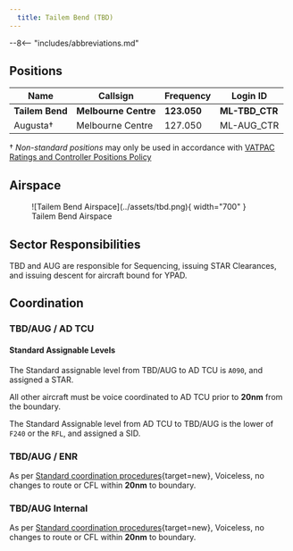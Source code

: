 ```yaml
---
  title: Tailem Bend (TBD)
---
```


--8<-- "includes/abbreviations.md"
## Positions

| Name | Callsign | Frequency | Login ID |
| ---- | -------- | --------- | -------- |
| **Tailem Bend** | **Melbourne Centre** | **123.050** | **ML-TBD_CTR** |
| Augusta† | Melbourne Centre | 127.050 | ML-AUG_CTR |

† *Non-standard positions* may only be used in accordance with [VATPAC Ratings and Controller Positions Policy](https://vatpac.org/publications/policies)

## Airspace

<figure markdown>
![Tailem Bend Airspace](../assets/tbd.png){ width="700" }
  <figcaption>Tailem Bend Airspace</figcaption>
</figure>

## Sector Responsibilities
TBD and AUG are responsible for Sequencing, issuing STAR Clearances, and issuing descent for aircraft bound for YPAD.

## Coordination

### TBD/AUG / AD TCU
#### Standard Assignable Levels

The Standard assignable level from TBD/AUG to AD TCU is `A090`, and assigned a STAR.

All other aircraft must be voice coordinated to AD TCU prior to **20nm** from the boundary.

The Standard Assignable level from AD TCU to TBD/AUG is the lower of `F240` or the `RFL`, and assigned a SID.

### TBD/AUG / ENR
As per [Standard coordination procedures](../../../controller-skills/coordination/#enr-enr){target=new}, Voiceless, no changes to route or CFL within **20nm** to boundary.

### TBD/AUG Internal
As per [Standard coordination procedures](../../../controller-skills/coordination/#enr-enr){target=new}, Voiceless, no changes to route or CFL within **20nm** to boundary.